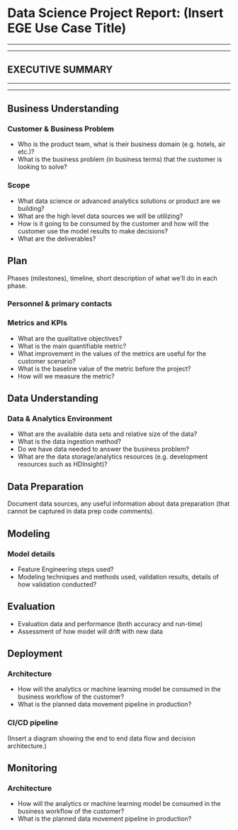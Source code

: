 # Data Science Project Report: (Insert EGE Use Case Title)

[comment]: # (This document is intended to capture the use case summary for this engagement. An executive summary should contain a brief overview of the project, but not every detail. Only the current summary should be captured here and this should be edited over time to reflect the latest details.)

[comment]: # (Some ideas of what to include in the executive summary are detailed below. Please edit and capture the relevant information within each section)

[comment]: # (To capture more detail in the scoping phase, the optional template Scoping.md may be utilized. If more detail around the data, use case, architecture, or other aspects needs to be captured, additional markdown files can be referenced and placed into the Docs folder)

<hr>
<hr>

## EXECUTIVE SUMMARY


<hr>
<hr>


## Business Understanding
### Customer & Business Problem
 *  Who is the product team, what is their business domain (e.g. hotels, air etc.)?
 * 	What is the business problem (in business terms) that the customer is looking to solve?

### Scope
 * What data science or advanced analytics solutions or product are we building?
 * What are the high level data sources we will be utilizing?
 * How is it going to be consumed by the customer and how will the customer use the model results to make decisions?
 * What are the deliverables?

## Plan
Phases (milestones), timeline, short description of what we'll do in each phase.

### Personnel & primary contacts
[comment]: # (Who is/are assigned to this project)

### Metrics and KPIs
  * What are the qualitative objectives?
  * What is the main quantifiable metric?
  * What improvement in the values of the metrics are useful for the customer scenario?
  * What is the baseline value of the metric before the project?
  * How will we measure the metric?


## Data Understanding
### Data & Analytics Environment
* What are the available data sets and relative size of the data?
* What is the data ingestion method?
* Do we have data needed to answer the business problem?
* What are the data storage/analytics resources (e.g. development resources such as HDInsight)?


## Data Preparation
Document data sources, any useful information about data preparation (that cannot be captured in data prep code comments).


## Modeling
### Model details
  * Feature Engineering steps used?
  * Modeling techniques and methods used, validation results, details of how validation conducted?


## Evaluation
  * Evaluation data and performance (both accuracy and run-time)
  * Assessment of how model will drift with new data


## Deployment
### Architecture
* How will the analytics or machine learning model be consumed in the business workflow of the customer?
* What is the planned data movement pipeline in production?

### CI/CD pipeline

(Insert a diagram showing the end to end data flow and decision architecture.)

## Monitoring
### Architecture
* How will the analytics or machine learning model be consumed in the business workflow of the customer?
* What is the planned data movement pipeline in production?
